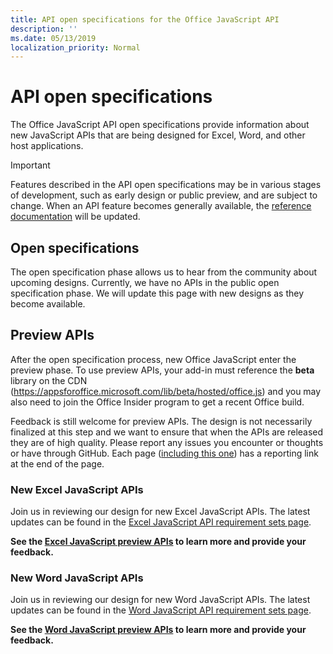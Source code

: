 ```yaml
---
title: API open specifications for the Office JavaScript API
description: ''
ms.date: 05/13/2019
localization_priority: Normal
---
```


# API open specifications

The Office JavaScript API open specifications provide information about new JavaScript APIs that are being designed for Excel, Word, and other host applications.

> [!IMPORTANT]
> Features described in the API open specifications may be in various stages of development, such as early design or public preview, and are subject to change. When an API feature becomes generally available, the [reference documentation](/javascript/api/overview/office) will be updated.

## Open specifications

The open specification phase allows us to hear from the community about upcoming designs. Currently, we have no APIs in the public open specification phase. We will update this page with new designs as they become available.

## Preview APIs

After the open specification process, new Office JavaScript enter the preview phase. To use preview APIs, your add-in must reference the **beta** library on the CDN (https://appsforoffice.microsoft.com/lib/beta/hosted/office.js) and you may also need to join the Office Insider program to get a recent Office build.

Feedback is still welcome for preview APIs. The design is not necessarily finalized at this step and we want to ensure that when the APIs are released they are of high quality. Please report any issues you encounter or thoughts or have through GitHub. Each page ([including this one](#feedback)) has a reporting link at the end of the page.

### New Excel JavaScript APIs

Join us in reviewing our design for new Excel JavaScript APIs. The latest updates can be found in the [Excel JavaScript API requirement sets page](./requirement-sets/excel-api-requirement-sets.md#excel-javascript-preview-apis).

**See the [Excel JavaScript preview APIs](/javascript/api/excel) to learn more and provide your feedback.**

### New Word JavaScript APIs

Join us in reviewing our design for new Word JavaScript APIs. The latest updates can be found in the [Word JavaScript API requirement sets page](./requirement-sets/word-api-requirement-sets.md#word-javascript-preview-apis).

**See the [Word JavaScript preview APIs](/javascript/api/word) to learn more and provide your feedback.**
